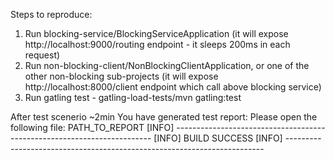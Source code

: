 Steps to reproduce:

1. Run blocking-service/BlockingServiceApplication (it will expose http://localhost:9000/routing endpoint - it sleeps 200ms in each request)
2. Run non-blocking-client/NonBlockingClientApplication, or one of the other non-blocking sub-projects (it will expose http://localhost:8000/client endpoint which call above blocking service)
3. Run gatling test - gatling-load-tests/mvn gatling:test

After test scenerio ~2min You have generated test report:
Please open the following file: PATH_TO_REPORT
[INFO] ------------------------------------------------------------------------
[INFO] BUILD SUCCESS
[INFO] ------------------------------------------------------------------------
